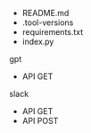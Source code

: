 - README.md
- .tool-versions
- requirements.txt
- index.py

gpt

- API GET

slack

- API GET
- API POST
